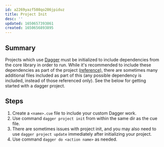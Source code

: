 ```yaml
---
id: a2269yazf508qo286jpiduz
title: Project Init
desc: ''
updated: 1650657393861
created: 1650656893895
---
```


## Summary

Projects which use [Dagger](https://docs.dagger.io/) must be initialized to include dependencies from the core library in order to run. While it's recommended to include these dependencies as part of the project ([reference](https://docs.dagger.io/1225/pushing-plan-dependencies/)), there are sometimes many additional files included as part of this (any possible dependency is included, instead of those referenced only). See the below for getting started with a dagger project.

## Steps

1. Create a `<name>.cue` file to include your custom Dagger work.
1. Use command `dagger project init` from within the same dir as the cue file.
1. There are sometimes issues with project init, and you may also need to use `dagger project update` immediately after initializing your project.
1. Use command `dagger do <action name>` as needed.

